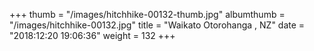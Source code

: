 +++
thumb = "/images/hitchhike-00132-thumb.jpg"
albumthumb = "/images/hitchhike-00132.jpg"
title = "Waikato Otorohanga , NZ"
date = "2018:12:20 19:06:36"
weight = 132
+++
